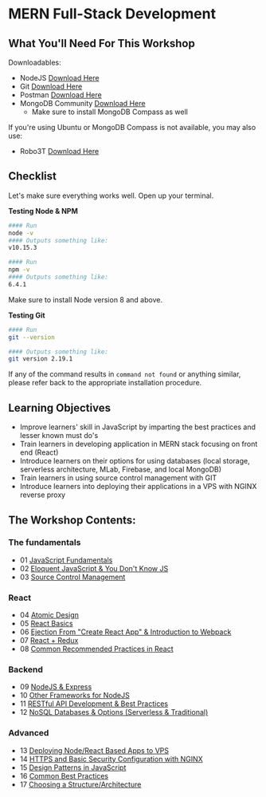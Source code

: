 # MERN Full-Stack Development

## What You'll Need For This Workshop

Downloadables:
- NodeJS [Download Here](https://nodejs.org/en/download)
- Git [Download Here](https://git-scm.com/downloads)
- Postman [Download Here](https://www.getpostman.com/downloads/)
- MongoDB Community [Download Here](https://www.mongodb.com/download-center#community)
    - Make sure to install MongoDB Compass as well

If you're using Ubuntu or MongoDB Compass is not available, you may also use:
- Robo3T [Download Here](https://robomongo.org/)

## Checklist

Let's make sure everything works well. Open up your terminal.

__Testing Node & NPM__
```bash
#### Run
node -v
#### Outputs something like:
v10.15.3

#### Run
npm -v
#### Outputs something like:
6.4.1
```

Make sure to install Node version 8 and above.

__Testing Git__
```bash
#### Run
git --version

#### Outputs something like:
git version 2.19.1
```

If any of the command results in `command not found` or anything similar, please refer back to the appropriate installation procedure.

## Learning Objectives

 - Improve learners' skill in JavaScript by imparting the best practices and lesser known must do's
 - Train learners in developing application in MERN stack focusing on front end (React)
 - Introduce learners on their options for using databases (local storage, serverless architecture, MLab, Firebase, and local MongoDB)
 - Train learners in using source control management with GIT
 - Introduce learners into deploying their applications in a VPS with NGINX reverse proxy

## The Workshop Contents:

### The fundamentals
- 01 [JavaScript Fundamentals](/modules/js-basics/index.md)
- 02 [Eloquent JavaScript & You Don't Know JS]()
- 03 [Source Control Management](/modules/02-git.md)

### React
- 04 [Atomic Design]()
- 05 [React Basics]()
- 06 [Ejection From "Create React App" & Introduction to Webpack]()
- 07 [React + Redux]()
- 08 [Common Recommended Practices in React]()

### Backend
- 09 [NodeJS & Express]()
- 10 [Other Frameworks for NodeJS]()
- 11 [RESTful API Development & Best Practices]()
- 12 [NoSQL Databases & Options (Serverless & Traditional)](/modules/nosql-dbs.md)

### Advanced
- 13 [Deploying Node/React Based Apps to VPS](/modules/react-deployment.md)
- 14 [HTTPS and Basic Security Configuration with NGINX]()
- 15 [Design Patterns in JavaScript]()
- 16 [Common Best Practices]()
- 17 [Choosing a Structure/Architecture]()
